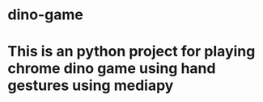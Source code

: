 
# dino-game
# This is an python project for playing chrome dino game using hand gestures using mediapy









































